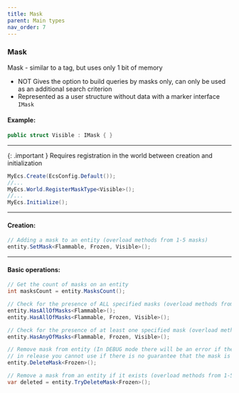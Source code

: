 ```yaml
---
title: Mask
parent: Main types
nav_order: 7
---
```


### Mask
Mask - similar to a tag, but uses only 1 bit of memory
- NOT Gives the option to build queries by masks only, can only be used as an additional search criterion
- Represented as a user structure without data with a marker interface `IMask`

#### Example:
```c#
public struct Visible : IMask { }
```
___

{: .important }
Requires registration in the world between creation and initialization

```c#
MyEcs.Create(EcsConfig.Default());
//...
MyEcs.World.RegisterMaskType<Visible>();
//...
MyEcs.Initialize();
```
___

#### Creation:
```c#
// Adding a mask to an entity (overload methods from 1-5 masks)
entity.SetMask<Flammable, Frozen, Visible>();
```
___

#### Basic operations:
```c#
// Get the count of masks on an entity
int masksCount = entity.MasksCount();

// Check for the presence of ALL specified masks (overload methods from 1-3 masks)
entity.HasAllOfMasks<Flammable>();
entity.HasAllOfMasks<Flammable, Frozen, Visible>();

// Check for the presence of at least one specified mask (overload methods from 2-3 masks)
entity.HasAnyOfMasks<Flammable, Frozen, Visible>();

// Remove mask from entity (In DEBUG mode there will be an error if the entity is not present, 
// in release you cannot use if there is no guarantee that the mask is present) (overload methods from 1-5 masks)
entity.DeleteMask<Frozen>();

// Remove a mask from an entity if it exists (overload methods from 1-5 masks)
var deleted = entity.TryDeleteMask<Frozen>();
```